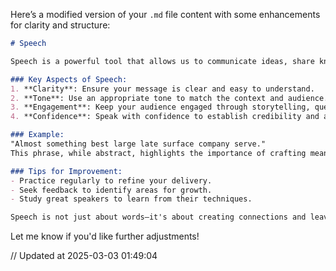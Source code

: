 Here’s a modified version of your `.md` file content with some enhancements for clarity and structure:

```markdown
# Speech

Speech is a powerful tool that allows us to communicate ideas, share knowledge, and connect with others. Whether in personal conversations, professional settings, or public addresses, effective speech can inspire, inform, and influence.

### Key Aspects of Speech:
1. **Clarity**: Ensure your message is clear and easy to understand.
2. **Tone**: Use an appropriate tone to match the context and audience.
3. **Engagement**: Keep your audience engaged through storytelling, questions, or interactive elements.
4. **Confidence**: Speak with confidence to establish credibility and authority.

### Example:
"Almost something best large late surface company serve."  
This phrase, while abstract, highlights the importance of crafting meaningful and impactful speech. Every word and sentence should contribute to the overall message.

### Tips for Improvement:
- Practice regularly to refine your delivery.
- Seek feedback to identify areas for growth.
- Study great speakers to learn from their techniques.

Speech is not just about words—it's about creating connections and leaving a lasting impression.
```

Let me know if you'd like further adjustments!

// Updated at 2025-03-03 01:49:04